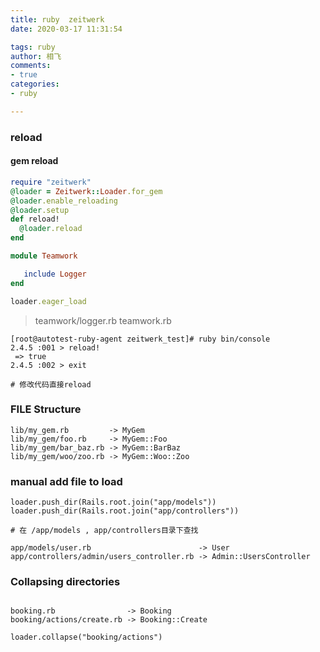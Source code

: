 ```yaml
---
title: ruby  zeitwerk
date: 2020-03-17 11:31:54

tags: ruby
author: 相飞
comments:
- true
categories:
- ruby

---
```




### reload 


#### gem reload


```ruby
require "zeitwerk"
@loader = Zeitwerk::Loader.for_gem
@loader.enable_reloading
@loader.setup
def reload!
  @loader.reload
end

module Teamwork

   include Logger
end

loader.eager_load

```

>teamwork/logger.rb
teamwork.rb



```
[root@autotest-ruby-agent zeitwerk_test]# ruby bin/console 
2.4.5 :001 > reload!
 => true 
2.4.5 :002 > exit

# 修改代码直接reload

```


### FILE Structure



```
lib/my_gem.rb         -> MyGem
lib/my_gem/foo.rb     -> MyGem::Foo
lib/my_gem/bar_baz.rb -> MyGem::BarBaz
lib/my_gem/woo/zoo.rb -> MyGem::Woo::Zoo

```


### manual add file to load


```
loader.push_dir(Rails.root.join("app/models"))
loader.push_dir(Rails.root.join("app/controllers"))

# 在 /app/models , app/controllers目录下查找

app/models/user.rb                        -> User
app/controllers/admin/users_controller.rb -> Admin::UsersController
```


###  Collapsing directories


```

booking.rb                -> Booking
booking/actions/create.rb -> Booking::Create

loader.collapse("booking/actions")


```
